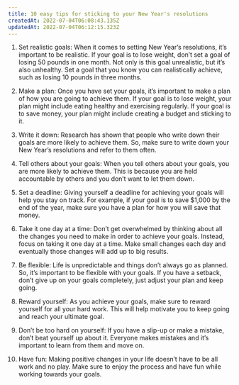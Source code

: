 ```yaml
---
title: 10 easy tips for sticking to your New Year's resolutions
createdAt: 2022-07-04T06:08:43.135Z
updatedAt: 2022-07-04T06:12:15.323Z
---
```


1. Set realistic goals: When it comes to setting New Year’s resolutions, it’s important to be realistic. If your goal is to lose weight, don’t set a goal of losing 50 pounds in one month. Not only is this goal unrealistic, but it’s also unhealthy. Set a goal that you know you can realistically achieve, such as losing 10 pounds in three months.

2. Make a plan: Once you have set your goals, it’s important to make a plan of how you are going to achieve them. If your goal is to lose weight, your plan might include eating healthy and exercising regularly. If your goal is to save money, your plan might include creating a budget and sticking to it.

3. Write it down: Research has shown that people who write down their goals are more likely to achieve them. So, make sure to write down your New Year’s resolutions and refer to them often.

4. Tell others about your goals: When you tell others about your goals, you are more likely to achieve them. This is because you are held accountable by others and you don’t want to let them down.

5. Set a deadline: Giving yourself a deadline for achieving your goals will help you stay on track. For example, if your goal is to save $1,000 by the end of the year, make sure you have a plan for how you will save that money.

6. Take it one day at a time: Don’t get overwhelmed by thinking about all the changes you need to make in order to achieve your goals. Instead, focus on taking it one day at a time. Make small changes each day and eventually those changes will add up to big results.

7. Be flexible: Life is unpredictable and things don’t always go as planned. So, it’s important to be flexible with your goals. If you have a setback, don’t give up on your goals completely, just adjust your plan and keep going.

8. Reward yourself: As you achieve your goals, make sure to reward yourself for all your hard work. This will help motivate you to keep going and reach your ultimate goal.

9. Don’t be too hard on yourself: If you have a slip-up or make a mistake, don’t beat yourself up about it. Everyone makes mistakes and it’s important to learn from them and move on.

10. Have fun: Making positive changes in your life doesn’t have to be all work and no play. Make sure to enjoy the process and have fun while working towards your goals.
